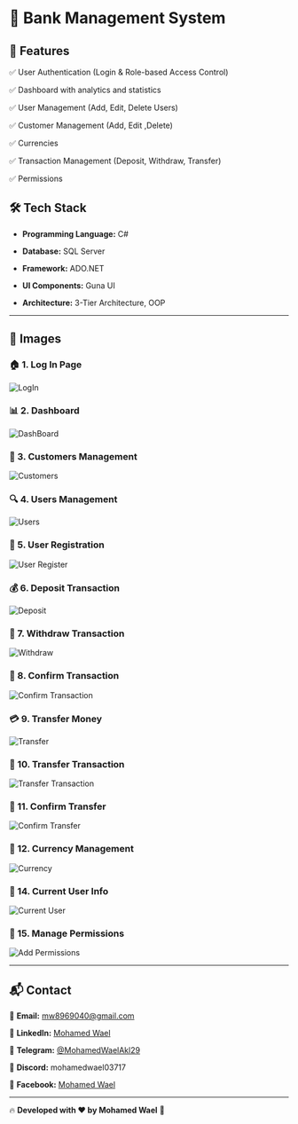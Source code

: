 # 🏦 Bank Management System

## 🚀 Features

✅ User Authentication (Login & Role-based Access Control)  

✅ Dashboard with analytics and statistics  

✅ User Management (Add, Edit, Delete Users)  

✅ Customer Management (Add, Edit ,Delete)  

✅ Currencies

✅ Transaction Management (Deposit, Withdraw, Transfer)  

✅ Permissions  

## 🛠️ Tech Stack

- **Programming Language:** C#
  
- **Database:** SQL Server
  
- **Framework:** ADO.NET
  
- **UI Components:** Guna UI
  
- **Architecture:** 3-Tier Architecture, OOP  

---

## 📸 Images


### 🏠 1. Log In Page

![LogIn](https://github.com/user-attachments/assets/5d217698-a1b3-4f47-9524-43636c37d223)

### 📊 2. Dashboard

![DashBoard](https://github.com/user-attachments/assets/3b26158f-6e93-4d29-a52b-31d1dfd4af38)

### 👥 3. Customers Management

![Customers](https://github.com/user-attachments/assets/b55d774d-7451-4c15-9c19-bd24639eb5e7)

### 🔍 4. Users Management

![Users](https://github.com/user-attachments/assets/eec27d7e-d7af-4a84-bdb3-f24ab22ca860)

### 📝 5. User Registration

![User Register](https://github.com/user-attachments/assets/72122c1d-2ac9-4d2a-bac2-86e5e6af8057)

### 💰 6. Deposit Transaction

![Deposit](https://github.com/user-attachments/assets/012a5624-8ad1-4cdb-ba2c-3c66b98a5dca)

### 🏦 7. Withdraw Transaction

![Withdraw](https://github.com/user-attachments/assets/bd34eead-08ba-4200-98eb-64f7048898b4)

### 🔄 8. Confirm Transaction

![Confirm Transaction](https://github.com/user-attachments/assets/bcf067c4-7e6a-4e9c-9b72-730f9f502cac)

### 💳 9. Transfer Money

![Transfer](https://github.com/user-attachments/assets/aac3ee40-6777-4342-a92c-46baffe1c50c)

### 🔄 10. Transfer Transaction

![Transfer Transaction](https://github.com/user-attachments/assets/2e56d5d7-9a37-43ce-91f6-93ba4d61bb2c)

### 💸 11. Confirm Transfer

![Confirm Transfer](https://github.com/user-attachments/assets/5b2d6d96-a60a-4b47-be2c-f2daf1e13f9e)

### 💱 12. Currency Management

![Currency](https://github.com/user-attachments/assets/13faec59-49f5-4de1-8627-513d766453f6)

### 👤 14. Current User Info

![Current User](https://github.com/user-attachments/assets/e40fe3fd-3e7d-4374-ab18-06c7cbb0543e)

### 🔐 15. Manage Permissions

![Add Permissions](https://github.com/user-attachments/assets/fa85c42c-c478-4d00-939f-0abb2968baba)


---

## 📬 Contact

📧 **Email:** mw8969040@gmail.com  

💼 **LinkedIn:** [Mohamed Wael](https://www.linkedin.com/in/mohamed-wael-855340278)  

📱 **Telegram:** [@MohamedWaelAkl29](https://t.me/MohamedWaelAkl29)  

💬 **Discord:** mohamedwael03717  

📘 **Facebook:** [Mohamed Wael](https://www.facebook.com/mohamedwael.akil)  

---

🔥 **Developed with ❤️ by Mohamed Wael** 🚀
